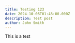 ```yaml
---
title: Testing 123
date: 2024-10-05T01:48:00.000Z
description: Test post
author: John Smith
---
```

This is a test
